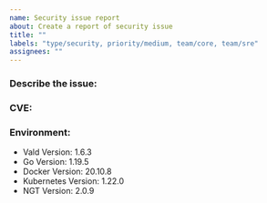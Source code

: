 ```yaml
---
name: Security issue report
about: Create a report of security issue
title: ""
labels: "type/security, priority/medium, team/core, team/sre"
assignees: ""
---
```


### Describe the issue:

<!-- A clear and concise description of what the issue is. -->

### CVE:

### Environment:

<!--- Please change the versions below along with your environment -->

- Vald Version: 1.6.3
- Go Version: 1.19.5
- Docker Version: 20.10.8
- Kubernetes Version: 1.22.0
- NGT Version: 2.0.9
